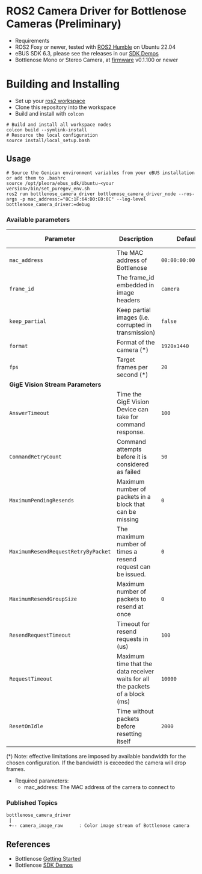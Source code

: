  # ROS2 Camera Driver for Bottlenose Cameras (Preliminary)

 * Requirements 
  * ROS2 Foxy or newer, tested with [ROS2 Humble](https://docs.ros.org/en/foxy/Releases/Release-Humble-Hawksbill.html) on Ubuntu 22.04
  * eBUS SDK 6.3, please see the releases in our [SDK Demos](https://github.com/labforge/sdk-demos/releases)
  * Bottlenose Mono or Stereo Camera, at [firmware](https://github.com/labforge/bottlenose/releases/) v0.1.100 or newer

# Building and Installing

 * Set up your [ros2 workspace](https://docs.ros.org/en/humble/Tutorials/Beginner-Client-Libraries/Creating-A-Workspace/Creating-A-Workspace.html)
 * Clone this repository into the workspace
 * Build and install with ```colcon```
```
# Build and install all workspace nodes
colcon build --symlink-install
# Resource the local configuration
source install/local_setup.bash
```

## Usage

```
# Source the Genican environment variables from your eBUS installation or add them to .bashrc
source /opt/pleora/ebus_sdk/Ubuntu-<your version>/bin/set_puregev_env.sh
ros2 run bottlenose_camera_driver bottlenose_camera_driver_node --ros-args -p mac_address:="8C:1F:64:D0:E0:0C" --log-level bottlenose_camera_driver:=debug
```

### Available parameters

| Parameter                               | Description                                                                   | Default                 | Run-time adjustable |
|-----------------------------------------|-------------------------------------------------------------------------------|-------------------------|---------------------|
| ```mac_address```                       | The MAC address of Bottlenose                                                 | ```00:00:00:00:00:00``` | :x:                 |
| ```frame_id```                          | The frame_id embedded in image headers                                        | ```camera```            | :heavy_check_mark:  |
| ```keep_partial```                      | Keep partial images (i.e. corrupted in transmission)                          | ```false```             | :heavy_check_mark:  |
| ```format```                            | Format of the camera (*)                                                      | ```1920x1440```         | :x:                 |
| ```fps```                               | Target frames per second (*)                                                  | ```20```                | :x:                 |
| **GigE Vision Stream Parameters**       |                                                                               |                         |                     |
| ```AnswerTimeout```                     | Time the GigE Vision Device can take for command response.                    | ```100```               | :x:                 |
| ```CommandRetryCount```                 | Command attempts before it is considered as failed                            | ```50```                | :x:                 |
| ```MaximumPendingResends```             | Maximum number of packets in a block that can be missing                      | ```0```                 | :x:                 |
| ```MaximumResendRequestRetryByPacket``` | The maximum number of times a resend request can be issued.                   | ```0```                 | :x:                 |
| ```MaximumResendGroupSize```            | Maximum number of packets to resend at once                                   | ```0```                 | :x:                 |
| ```ResendRequestTimeout```              | Timeout for resend requests in (us)                                           | ```100```               | :x:                 |
| ```RequestTimeout```                    | Maximum time that the data receiver waits for all the packets of a block (ms) | ```10000```             | :x:                 |
| ```ResetOnIdle```                       | Time without packets before resetting itself                                  | ```2000```              | :x:                 |
 (*) Note: effective limitations are imposed by available bandwidth for the chosen configuration. If the bandwidth is
exceeded the camera will drop frames. 

 * Required parameters:
   * mac_address: The MAC address of the camera to connect to

### Published Topics
```
bottlenose_camera_driver
 |
 +-- camera_image_raw      : Color image stream of Bottlenose camera
```

## References
 * Bottlenose [Getting Started](https://docs.labforge.ca/docs/getting-started)
 * Bottlenose [SDK Demos](https://github.com/labforge/sdk-demos)

